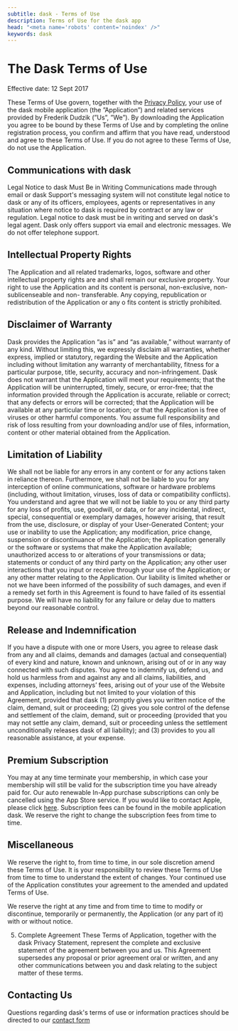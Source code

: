```yaml
---
subtitle: dask - Terms of Use
description: Terms of Use for the dask app
head: "<meta name='robots' content='noindex' />"
keywords: dask 
---
```

# The Dask Terms of Use 
Effective date: 12 Sept 2017

These Terms of Use govern, together with the [Privacy Policy](/dask/privacy-policy), your use of the dask mobile application (the ”Application”) and related services provided by Frederik Dudzik (”Us”, ”We”).
By downloading the Application you agree to be bound by these Terms of Use and by completing the online registration process, you confirm and affirm that you have read, understood and agree to these Terms of Use. If you do not agree to these Terms of Use, do not use the Application.

## Communications with dask
Legal Notice to dask Must Be in Writing
Communications made through email or dask Support's messaging system will not constitute legal notice to dask or any of its officers, employees, agents or representatives in any situation where notice to dask is required by contract or any law or regulation. Legal notice to dask must be in writing and served on dask's legal agent.
Dask only offers support via email and electronic messages. We do not offer telephone support.

## Intellectual Property Rights

The Application and all related trademarks, logos, software and other intellectual property rights are and shall remain our exclusive property. Your right to use the Application and its content is personal, non-exclusive, non-sublicenseable and non- transferable. Any copying, republication or redistribution of the Application or any o fits content is strictly prohibited.

## Disclaimer of Warranty

Dask provides the Application “as is” and “as available,” without warranty of any kind.
Without limiting this, we expressly disclaim all warranties, whether express, implied or statutory, regarding the Website and the Application including without limitation any warranty of merchantability, fitness for a particular purpose, title, security, accuracy and non-infringement.
Dask does not warrant that the Application will meet your requirements; that the Application will be uninterrupted, timely, secure, or error-free; that the information provided through the Application is accurate, reliable or correct; that any defects or errors will be corrected; that the Application will be available at any particular time or location; or that the Application is free of viruses or other harmful components. You assume full responsibility and risk of loss resulting from your downloading and/or use of files, information, content or other material obtained from the Application.

## Limitation of Liability

We shall not be liable for any errors in any content or for any actions taken in reliance thereon. Furthermore, we shall not be liable to you for any interception of online communications, software or hardware problems (including, without limitation, viruses, loss of data or compatibility conflicts).
You understand and agree that we will not be liable to you or any third party for any loss of profits, use, goodwill, or data, or for any incidental, indirect, special, consequential or exemplary damages, however arising, that result from
the use, disclosure, or display of your User-Generated Content;
your use or inability to use the Application;
any modification, price change, suspension or discontinuance of the Application;
the Application generally or the software or systems that make the Application available; unauthorized access to or alterations of your transmissions or data;
statements or conduct of any third party on the Application;
any other user interactions that you input or receive through your use of the Application; or any other matter relating to the Application.
Our liability is limited whether or not we have been informed of the possibility of such damages, and even if a remedy set forth in this Agreement is found to have failed of its essential purpose. We will have no liability for any failure or delay due to matters beyond our reasonable control.

## Release and Indemnification

If you have a dispute with one or more Users, you agree to release dask from any and all claims, demands and damages (actual and consequential) of every kind and nature, known and unknown, arising out of or in any way connected with such disputes.
You agree to indemnify us, defend us, and hold us harmless from and against any and all claims, liabilities, and expenses, including attorneys’ fees, arising out of your use of the Website and Application, including but not limited to your violation of this Agreement, provided that dask (1) promptly gives you written notice of the claim, demand, suit or proceeding; (2) gives you sole control of the defense and settlement of the claim, demand, suit or proceeding (provided that you may not settle any claim, demand, suit or proceeding unless the settlement unconditionally releases dask of all liability); and (3) provides to you all reasonable assistance, at your expense.

## Premium Subscription

You may at any time terminate your membership, in which case your membership will still be valid for the subscription time you have already paid for. Our auto renewable In-App purchase subscriptions can only be cancelled using the App Store service. If you would like to contact Apple, please click [here](https://support.apple.com/en-us/HT202039). Subscription fees can be found in the mobile application dask. We reserve the right to change the subscription fees from time to time.

## Miscellaneous

We reserve the right to, from time to time, in our sole discretion amend these Terms of Use. It is your responsibility to review these Terms of Use from time to time to understand the extent of changes. Your continued use of the Application constitutes your agreement to the amended and updated Terms of Use.

We reserve the right at any time and from time to time to modify or discontinue, temporarily or permanently, the Application (or any part of it) with or without notice.

5. Complete Agreement
These Terms of Application, together with the dask Privacy Statement, represent the complete and exclusive statement of the agreement between you and us. This Agreement supersedes any proposal or prior agreement oral or written, and any other communications between you and dask relating to the subject matter of these terms.

## Contacting Us

Questions regarding dask's terms of use or information practices should be directed to our [contact form](https://dudzik.co/contact)

